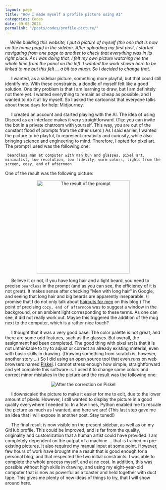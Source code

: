 ```yaml
---
layout: page
title: "How I made myself a profile picture using AI"
categories: Codes
date: 09-05-2023 
permalink: "/posts/codes/profile-picture/"
---
```


&nbsp;&nbsp;&nbsp;&nbsp;*While building this website, I put a picture of myself (the one that is now on the home page) in the sidebar. After uploading my first post, I started navigating from one page to another to check that everything was in its right place. As I was doing that, I felt my own picture watching me the whole time from the panel on the left. I wanted the work shown here to be linked to me but this felt ... a bit too much. So I decided to change that.*

&nbsp;&nbsp;&nbsp;&nbsp; I wanted, as a sidebar picture, something more playful, but that could still identify me. With these constraints, a doodle of myself felt like a good solution. One tiny problem is that I am learning to draw, but I am definitely not there yet. I wanted everything to remain as cheap as possible, and I wanted to do it all by myself. So I asked the cartoonist that everyone talks about these days for help: Midjourney. 

&nbsp;&nbsp;&nbsp;&nbsp; I created an account and started playing with the AI. The idea of using Discord as an interface makes it very straightforward. (Tip: you can invite the bot in a private chatroom with yourself. This way, you are out of the constant flood of prompts from the other users.) As I said earlier, I wanted the picture to be playful, to represent creativity and curiosity, while also bringing science and engineering to mind. Therefore, I opted for pixel art. The prompt I used was the following one:

<code> beardless man at computer with man bun and glasses, pixel art, minimalist, low resolution, low fidelity, warm colors, lights from the screen, cozy, end of afternoon </code> 

One of the result was the following picture:

<p style="text-align:center;"><img src="/blog/assets/img/midjourney_raw.png" alt="The result of the prompt" style="height: 300px; width:300px;" class="center"/></p>

&nbsp;&nbsp;&nbsp;&nbsp; Believe it or not, if you have long hair and a light beard, you need to precise <code>beardless</code> in the prompt (and as you can see, the efficiency of it is not great). It makes sense after checking "Men with long hair" in Google, and seeing that long hair and big beards are apparently inseparable. (I promise that I do not only talk about [haircuts for men](/blog/posts/music/barber-beats/) on this blog.) The point of precising <code>cozy, end of afternoon</code> was to suggest a window in the background, or an ambient light corresponding to these terms. As one can see, it did not really work out. Maybe this triggered the addition of the mug next to the computer, which is a rather nice touch?

&nbsp;&nbsp;&nbsp;&nbsp; I thought that it was a very good base. The color palette is not great, and there are some odd features, such as the glasses. But overall, the assignment had been completed. The good thing with pixel art is that it is not unthinkable to try to adjust or correct an already existing material, even with basic skills in drawing. (Drawing something from scratch is, however, another story ...) So I did using an open source tool that even runs on web browsers named [Piskel](https://github.com/piskelapp/piskel). I cannot stress enough how simple, straightforward and yet complete this software is. I used it to change some colors and correct minor mistakes in the picture and the result was the following one:

<p style="text-align:center;"><img src="/blog/assets/img/git_avatar.png" alt="After the correction on Piskel" class="center"/></p>

&nbsp;&nbsp;&nbsp;&nbsp; I downscaled the picture to make it easier for me to edit, due to the lower amount of pixels. However, I still wanted to display the picture in a good quality everywhere I needed to. In a few lines, Python enabled me to rescale the picture as much as I wanted, and here we are! (This last step gave me an idea that I will expose in another post. Stay tuned!)

&nbsp;&nbsp;&nbsp;&nbsp; The final result is now visible on the present sidebar, as well as on my GitHub profile. This could be improved, and is far from the quality, originality and customization that a human artist could have provided: I am completely dependent on the output of a machine ... that is trained on pre-existing pictures. It also required my manual input at some point. However, few hours of work have brought me a result that is good enough for a personal blog, and that respected the two initial constraints: I was able to complete the whole process myself, and at no cost. In addition, this was possible without high skills in drawing, and using my eight-year-old computer that is now as powerful as a toaster and held together with duct tape. This gives me plenty of new ideas of things to try, that I will show around here.
